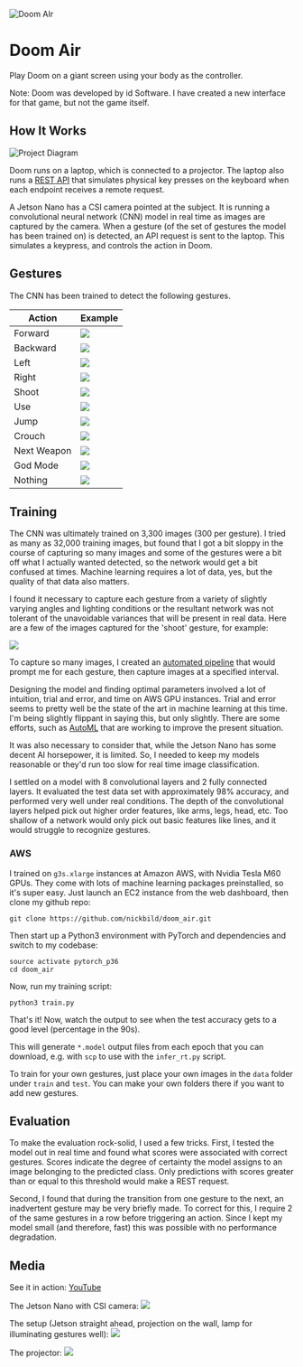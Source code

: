 ![Doom AIr](https://raw.githubusercontent.com/nickbild/doom_air/master/img/logo.jpg)

# Doom Air

Play Doom on a giant screen using your body as the controller.

Note: Doom was developed by id Software. I have created a new interface for that game, but not the game itself.

## How It Works

![Project Diagram](https://raw.githubusercontent.com/nickbild/doom_air/master/img/doom_air.jpg)

Doom runs on a laptop, which is connected to a projector.  The laptop also runs a [REST API](https://github.com/nickbild/doom_air/blob/master/api.py) that simulates physical key presses on the keyboard when each endpoint receives a remote request.

A Jetson Nano has a CSI camera pointed at the subject.  It is running a convolutional neural network (CNN) model in real time as images are captured by the camera.  When a gesture (of the set of gestures the model has been trained on) is detected, an API request is sent to the laptop.  This simulates a keypress, and controls the action in Doom.

## Gestures

The CNN has been trained to detect the following gestures.

| Action | Example |
| ----   | ----- |
| Forward | ![](https://raw.githubusercontent.com/nickbild/doom_air/master/data/train/forward/gesture_forward_train_20_1.jpg) |
| Backward | ![](https://raw.githubusercontent.com/nickbild/doom_air/master/data/train/backward/gesture_backward_train_20_1.jpg) |
| Left | ![](https://raw.githubusercontent.com/nickbild/doom_air/master/data/train/left/gesture_left_train_24_2.jpg) |
| Right | ![](https://raw.githubusercontent.com/nickbild/doom_air/master/data/train/right/gesture_right_train_22_2.jpg) |
| Shoot | ![](https://raw.githubusercontent.com/nickbild/doom_air/master/data/train/shoot/gesture_shoot_train_21_3.jpg) |
| Use | ![](https://raw.githubusercontent.com/nickbild/doom_air/master/data/train/use/gesture_use_train_20_5.jpg) |
| Jump | ![](https://raw.githubusercontent.com/nickbild/doom_air/master/data/train/jump/gesture_jump_train_20_1.jpg) |
| Crouch | ![](https://raw.githubusercontent.com/nickbild/doom_air/master/data/train/crouch/gesture_crouch_train_21_3.jpg) |
| Next Weapon | ![](https://raw.githubusercontent.com/nickbild/doom_air/master/data/train/next_weapon/gesture_next_train_20_5.jpg) |
| God Mode | ![](https://raw.githubusercontent.com/nickbild/doom_air/master/data/train/god_mode/gesture_god_train_20_1.jpg) |
| Nothing | ![](https://raw.githubusercontent.com/nickbild/doom_air/master/data/train/nothing/gesture_nothing_train_20_2.jpg) |

## Training

The CNN was ultimately trained on 3,300 images (300 per gesture).  I tried as many as 32,000 training images, but found that I got a bit sloppy in the course of capturing so many images and some of the gestures were a bit off what I actually wanted detected, so the network would get a bit confused at times.  Machine learning requires a lot of data, yes, but the quality of that data also matters.

I found it necessary to capture each gesture from a variety of slightly varying angles and lighting conditions or the resultant network was not tolerant of the unavoidable variances that will be present in real data.  Here are a few of the images captured for the 'shoot' gesture, for example:

![](https://raw.githubusercontent.com/nickbild/doom_air/master/img/train_data_example.gif)

To capture so many images, I created an [automated pipeline](https://github.com/nickbild/doom_air/blob/master/util/all_gestures.sh) that would prompt me for each gesture, then capture images at a specified interval.

Designing the model and finding optimal parameters involved a lot of intuition, trial and error, and time on AWS GPU instances.  Trial and error seems to pretty well be the state of the art in machine learning at this time.  I'm being slightly flippant in saying this, but only slightly.  There are some efforts, such as [AutoML](https://en.wikipedia.org/wiki/Automated_machine_learning) that are working to improve the present situation.

It was also necessary to consider that, while the Jetson Nano has some decent AI horsepower, it is limited.  So, I needed to keep my models reasonable or they'd run too slow for real time image classification.

I settled on a model with 8 convolutional layers and 2 fully connected layers.  It evaluated the test data set with approximately 98% accuracy, and performed very well under real conditions.  The depth of the convolutional layers helped pick out higher order features, like arms, legs, head, etc.  Too shallow of a network would only pick out basic features like lines, and it would struggle to recognize gestures.

### AWS

I trained on `g3s.xlarge` instances at Amazon AWS, with Nvidia Tesla M60 GPUs.  They come with lots of machine learning packages preinstalled, so it's super easy.  Just launch an EC2 instance from the web dashboard, then clone my github repo:

```
git clone https://github.com/nickbild/doom_air.git
```

Then start up a Python3 environment with PyTorch and dependencies and switch to my codebase:

```
source activate pytorch_p36
cd doom_air
```

Now, run my training script:

```
python3 train.py
```

That's it!  Now, watch the output to see when the test accuracy gets to a good level (percentage in the 90s).

This will generate `*.model` output files from each epoch that you can download, e.g. with `scp` to use with the `infer_rt.py` script.

To train for your own gestures, just place your own images in the `data` folder under `train` and `test`.  You can make your own folders there if you want to add new gestures.

## Evaluation

To make the evaluation rock-solid, I used a few tricks.  First, I tested the model out in real time and found what scores were associated with correct gestures.  Scores indicate the degree of certainty the model assigns to an image belonging to the predicted class.  Only predictions with scores greater than or equal to this threshold would make a REST request.

Second, I found that during the transition from one gesture to the next, an inadvertent gesture may be very briefly made.  To correct for this, I require 2 of the same gestures in a row before triggering an action.  Since I kept my model small (and therefore, fast) this was possible with no performance degradation.

## Media

See it in action:
[YouTube](https://www.youtube.com/watch?v=b2sixeEpBuU)

The Jetson Nano with CSI camera:
![](https://raw.githubusercontent.com/nickbild/doom_air/master/img/jetson_nano_sm.jpg)

The setup (Jetson straight ahead, projection on the wall, lamp for illuminating gestures well):
![](https://raw.githubusercontent.com/nickbild/doom_air/master/img/scene_sm.jpg)

The projector:
![](https://raw.githubusercontent.com/nickbild/doom_air/master/img/projector_sm.jpg)
